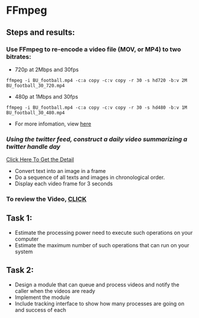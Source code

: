 # FFmpeg
## Steps and results:
### Use FFmpeg to re-encode a video file (MOV, or MP4) to two bitrates:
- 720p at 2Mbps and 30fps
```
ffmpeg -i BU_football.mp4 -c:a copy -c:v copy -r 30 -s hd720 -b:v 2M BU_football_30_720.mp4
```
- 480p at 1Mbps and 30fps
```
ffmpeg -i BU_football.mp4 -c:a copy -c:v copy -r 30 -s hd480 -b:v 1M BU_football_30_480.mp4
```
- For more infomation, view [here]
### ***Using the twitter feed, construct a daily video summarizing a twitter handle day***
[Click Here To Get the Detail]
- Convert text into an image in a frame
- Do a sequence of all texts and images in chronological order.
- Display each video frame for 3 seconds

### To review the Video, [CLICK]
  
## Task 1:
- Estimate the processing power need to execute such operations on your computer
- Estimate the maximum number of such operations that can run on your system

## Task 2:
- Design a module that can queue and process videos and notify the caller when the videos are ready
- Implement the module
- Include tracking interface to show how many processes are going on and success of each

[here]: https://opensource.com/article/17/6/ffmpeg-convert-media-file-formats
[Click Here To Get the Detail]: https://github.com/BUEC500C1/video-zhangyanyu0722/tree/master/FFmpeg/Twitter_feed
[CLICK]: https://github.com/BUEC500C1/video-zhangyanyu0722/blob/master/FFmpeg/Twitter_feed/twitter.avi
